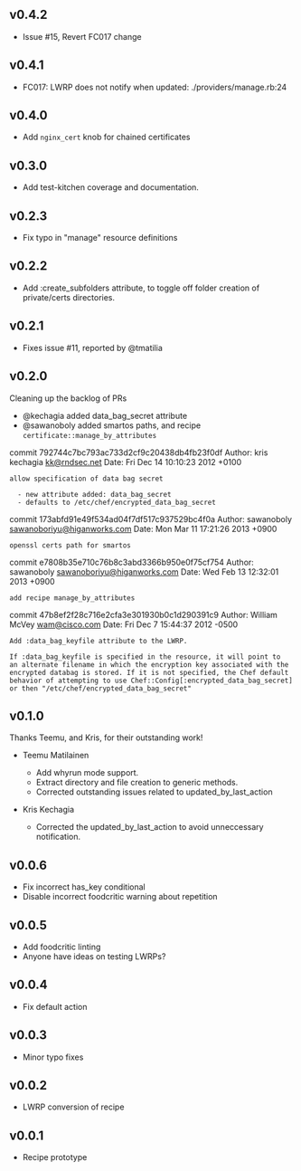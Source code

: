 ## v0.4.2

* Issue #15, Revert FC017 change

## v0.4.1

* FC017: LWRP does not notify when updated: ./providers/manage.rb:24

## v0.4.0

* Add `nginx_cert` knob for chained certificates

## v0.3.0

* Add test-kitchen coverage and documentation. 

## v0.2.3

* Fix typo in "manage" resource definitions

## v0.2.2

* Add :create_subfolders attribute, to toggle off folder creation of private/certs directories.

## v0.2.1

* Fixes issue #11, reported by @tmatilia

## v0.2.0

Cleaning up the backlog of PRs

* @kechagia added data_bag_secret attribute
* @sawanoboly added smartos paths, and recipe `certificate::manage_by_attributes`

commit 792744c7bc793ac733d2cf9c20438db4fb23f0df
Author: kris kechagia <kk@rndsec.net>
Date:   Fri Dec 14 10:10:23 2012 +0100

    allow specification of data bag secret
    
      - new attribute added: data_bag_secret
      - defaults to /etc/chef/encrypted_data_bag_secret

commit 173abfd91e49f534ad04f7df517c937529bc4f0a
Author: sawanoboly <sawanoboriyu@higanworks.com>
Date:   Mon Mar 11 17:21:26 2013 +0900

    openssl certs path for smartos

commit e7808b35e710c76b8c3abd3366b950e0f75cf754
Author: sawanoboly <sawanoboriyu@higanworks.com>
Date:   Wed Feb 13 12:32:01 2013 +0900

    add recipe manage_by_attributes

commit 47b8ef2f28c716e2cfa3e301930b0c1d290391c9
Author: William McVey <wam@cisco.com>
Date:   Fri Dec 7 15:44:37 2012 -0500

    Add :data_bag_keyfile attribute to the LWRP.
    
    If :data_bag_keyfile is specified in the resource, it will point to
    an alternate filename in which the encryption key associated with the
    encrypted databag is stored. If it is not specified, the Chef default
    behavior of attempting to use Chef::Config[:encrypted_data_bag_secret]
    or then "/etc/chef/encrypted_data_bag_secret"

## v0.1.0

Thanks Teemu, and Kris, for their outstanding work!

* Teemu Matilainen
  - Add whyrun mode support.
  - Extract directory and file creation to generic methods.
  - Corrected outstanding issues related to updated_by_last_action
   
* Kris Kechagia
  - Corrected the updated_by_last_action to avoid unneccessary
    notification.

## v0.0.6

  - Fix incorrect has_key conditional
  - Disable incorrect foodcritic warning about repetition

## v0.0.5

  - Add foodcritic linting
  - Anyone have ideas on testing LWRPs?

## v0.0.4

  - Fix default action

## v0.0.3

  - Minor typo fixes

## v0.0.2

  - LWRP conversion of recipe

## v0.0.1

  - Recipe prototype
